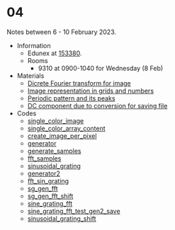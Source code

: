 # 04
Notes between 6 - 10 February 2023.

- Information
  + Edunex at [153380](https://edunex.itb.ac.id/courses/47403/preview/153380).
  + Rooms
    - 9310 at 0900-1040 for Wednesday (8 Feb)
- Materials
  + [Dicrete Fourier transform for image](20230208-0.jpeg)
  + [Image representation in grids and numbers](20230208-1.jpeg)
  + [Periodic pattern and its peaks](20230208-2.jpeg)
  + [DC component due to conversion for saving file](20230208-0.jpeg)
- Codes
  + [single_color_image](https://github.com/dudung/py-jupyter-nb/blob/main/src/fft/image/single_color_image.ipynb)
  + [single_color_array_content](https://github.com/dudung/py-jupyter-nb/blob/main/src/fft/image/single_color_array_content.ipynb)
  + [create_image_per_pixel](https://github.com/dudung/py-jupyter-nb/blob/main/src/fft/image/create_image_per_pixel.ipynb)
  + [generator](https://github.com/dudung/py-jupyter-nb/blob/main/src/fft/image/generator.ipynb)
  + [generate_samples](https://github.com/dudung/py-jupyter-nb/blob/main/src/fft/image/generate_samples.ipynb)
  + [fft_samples](https://github.com/dudung/py-jupyter-nb/blob/main/src/fft/image/fft_samples.ipynb)
  + [sinusoidal_grating](https://github.com/dudung/py-jupyter-nb/blob/main/src/fft/image/sinusoidal_grating.ipynb)
  + [generator2](https://github.com/dudung/py-jupyter-nb/blob/main/src/fft/image/generator2.ipynb)
  + [fft_sin_grating](https://github.com/dudung/py-jupyter-nb/blob/main/src/fft/image/fft_sin_grating.ipynb)
  + [sg_gen_fft](https://github.com/dudung/py-jupyter-nb/blob/main/src/fft/image/sg_gen_fft.ipynb)
  + [sg_gen_fft_shift](https://github.com/dudung/py-jupyter-nb/blob/main/src/fft/image/sg_gen_fft_shift.ipynb)
  + [sine_grating_fft](https://github.com/dudung/py-jupyter-nb/blob/main/src/fft/image/sine_grating_fft.ipynb)
  + [sine_grating_fft_test_gen2_save](https://github.com/dudung/py-jupyter-nb/blob/main/src/fft/image/sine_grating_fft_test_gen2_save.ipynb)
  + [sinusoidal_grating_shift](https://github.com/dudung/py-jupyter-nb/blob/main/src/fft/image/sinusoidal_grating_shift.ipynb)
